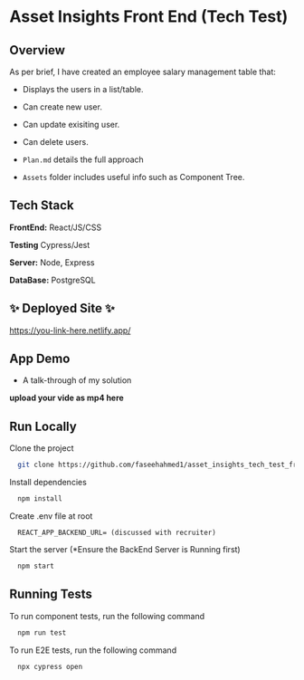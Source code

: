 
# Asset Insights Front End (Tech Test)

## Overview

As per brief, I have created an employee salary management table that:

- Displays the users in a list/table.
- Can create new user.
- Can update exisiting user.
- Can delete users.

- `Plan.md` details the full approach
- `Assets` folder includes useful info such as Component Tree.

## Tech Stack

**FrontEnd:** React/JS/CSS

**Testing** Cypress/Jest

**Server:** Node, Express

**DataBase:** PostgreSQL

## ✨ Deployed Site ✨

https://you-link-here.netlify.app/


## App Demo

- A talk-through of my solution


**upload your vide as mp4 here**


## Run Locally

Clone the project

```bash
  git clone https://github.com/faseehahmed1/asset_insights_tech_test_frontend.git
```

Install dependencies

```bash
  npm install
```

Create .env file at root

```
  REACT_APP_BACKEND_URL= (discussed with recruiter)
```

Start the server (*Ensure the BackEnd Server is Running first)

```bash
  npm start
```
## Running Tests

To run component tests, run the following command

```bash
  npm run test
```

To run E2E tests, run the following command

```bash
  npx cypress open
```


